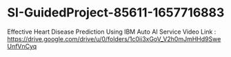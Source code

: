 # SI-GuidedProject-85611-1657716883
Effective Heart Disease Prediction Using IBM Auto AI Service
Video Link : https://drive.google.com/drive/u/0/folders/1c0ii3xGoV_V2h0mJmHHd9SweUnfVnCyq

